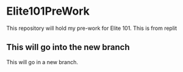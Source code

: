 # Elite101PreWork
This repository will hold my pre-work for Elite 101.
This is from replit

## This will go into the new branch
This will go in a new branch.
